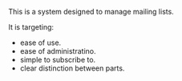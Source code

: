 This is a system designed to manage mailing lists.

It is targeting:
  * ease of use.
  * ease of administratino.
  * simple to subscribe to.
  * clear distinction between parts.